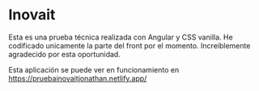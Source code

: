# Inovait

Esta es una prueba técnica realizada con Angular y CSS vanilla. He codificado unicamente la parte del front por el momento. Increiblemente agradecido por esta oportunidad.

Esta aplicación se puede ver en funcionamiento en https://pruebainovaitjonathan.netlify.app/
